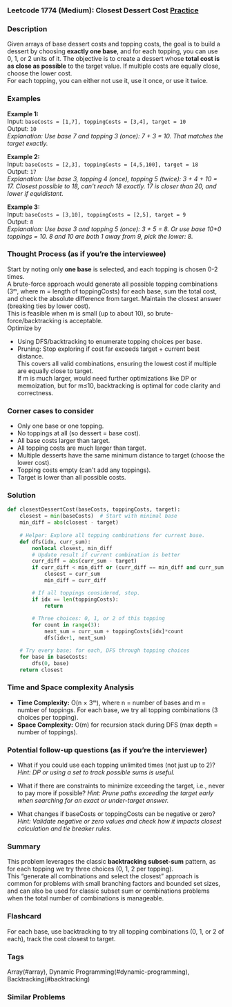 ### Leetcode 1774 (Medium): Closest Dessert Cost [Practice](https://leetcode.com/problems/closest-dessert-cost)

### Description  
Given arrays of base dessert costs and topping costs, the goal is to build a dessert by choosing **exactly one base**, and for each topping, you can use 0, 1, or 2 units of it. The objective is to create a dessert whose **total cost is as close as possible** to the target value. If multiple costs are equally close, choose the lower cost.  
For each topping, you can either not use it, use it once, or use it twice.

### Examples  

**Example 1:**  
Input: `baseCosts = [1,7], toppingCosts = [3,4], target = 10`  
Output: `10`  
*Explanation: Use base 7 and topping 3 (once): 7 + 3 = 10. That matches the target exactly.*

**Example 2:**  
Input: `baseCosts = [2,3], toppingCosts = [4,5,100], target = 18`  
Output: `17`  
*Explanation: Use base 3, topping 4 (once), topping 5 (twice): 3 + 4 + 10 = 17. Closest possible to 18, can't reach 18 exactly. 17 is closer than 20, and lower if equidistant.*

**Example 3:**  
Input: `baseCosts = [3,10], toppingCosts = [2,5], target = 9`  
Output: `8`  
*Explanation: Use base 3 and topping 5 (once): 3 + 5 = 8. Or use base 10+0 toppings = 10. 8 and 10 are both 1 away from 9, pick the lower: 8.*

### Thought Process (as if you’re the interviewee)  
Start by noting only **one base** is selected, and each topping is chosen 0-2 times.  
A brute-force approach would generate all possible topping combinations (3ᵐ, where m = length of toppingCosts) for each base, sum the total cost, and check the absolute difference from target. Maintain the closest answer (breaking ties by lower cost).  
This is feasible when m is small (up to about 10), so brute-force/backtracking is acceptable.  
Optimize by  
- Using DFS/backtracking to enumerate topping choices per base.
- Pruning: Stop exploring if cost far exceeds target + current best distance.  
This covers all valid combinations, ensuring the lowest cost if multiple are equally close to target.  
If m is much larger, would need further optimizations like DP or memoization, but for m≤10, backtracking is optimal for code clarity and correctness.

### Corner cases to consider  
- Only one base or one topping.
- No toppings at all (so dessert = base cost).
- All base costs larger than target.
- All topping costs are much larger than target.
- Multiple desserts have the same minimum distance to target (choose the lower cost).
- Topping costs empty (can't add any toppings).
- Target is lower than all possible costs.

### Solution

```python
def closestDessertCost(baseCosts, toppingCosts, target):
    closest = min(baseCosts)  # Start with minimal base
    min_diff = abs(closest - target)
    
    # Helper: Explore all topping combinations for current base.
    def dfs(idx, curr_sum):
        nonlocal closest, min_diff
        # Update result if current combination is better
        curr_diff = abs(curr_sum - target)
        if curr_diff < min_diff or (curr_diff == min_diff and curr_sum < closest):
            closest = curr_sum
            min_diff = curr_diff

        # If all toppings considered, stop.
        if idx == len(toppingCosts):
            return
        
        # Three choices: 0, 1, or 2 of this topping
        for count in range(3):
            next_sum = curr_sum + toppingCosts[idx]*count
            dfs(idx+1, next_sum)

    # Try every base; for each, DFS through topping choices
    for base in baseCosts:
        dfs(0, base)
    return closest
```

### Time and Space complexity Analysis  

- **Time Complexity:** O(n × 3ᵐ), where n = number of bases and m = number of toppings. For each base, we try all topping combinations (3 choices per topping).
- **Space Complexity:** O(m) for recursion stack during DFS (max depth = number of toppings).

### Potential follow-up questions (as if you’re the interviewer)  

- What if you could use each topping unlimited times (not just up to 2)?
  *Hint: DP or using a set to track possible sums is useful.*

- What if there are constraints to minimize exceeding the target, i.e., never to pay more if possible?
  *Hint: Prune paths exceeding the target early when searching for an exact or under-target answer.*

- What changes if baseCosts or toppingCosts can be negative or zero?
  *Hint: Validate negative or zero values and check how it impacts closest calculation and tie breaker rules.*

### Summary
This problem leverages the classic **backtracking subset-sum** pattern, as for each topping we try three choices (0, 1, 2 per topping).  
This “generate all combinations and select the closest” approach is common for problems with small branching factors and bounded set sizes, and can also be used for classic subset sum or combinations problems when the total number of combinations is manageable.


### Flashcard
For each base, use backtracking to try all topping combinations (0, 1, or 2 of each), track the cost closest to target.

### Tags
Array(#array), Dynamic Programming(#dynamic-programming), Backtracking(#backtracking)

### Similar Problems
